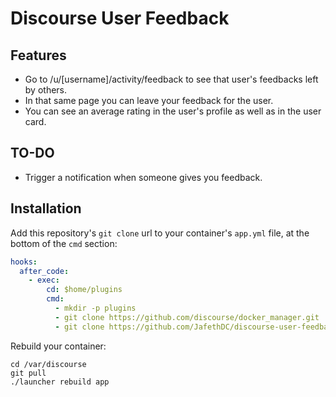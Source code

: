 # Discourse User Feedback

## Features
* Go to /u/[username]/activity/feedback to see that user's feedbacks left by others.
* In that same page you can leave your feedback for the user.
* You can see an average rating in the user's profile as well as in the user card.

## TO-DO
* Trigger a notification when someone gives you feedback.

## Installation

Add this repository's `git clone` url to your container's `app.yml` file, at the bottom of the `cmd` section:

```yml
hooks:
  after_code:
    - exec:
        cd: $home/plugins
        cmd:
          - mkdir -p plugins
          - git clone https://github.com/discourse/docker_manager.git
          - git clone https://github.com/JafethDC/discourse-user-feedback.git

```

Rebuild your container:

```
cd /var/discourse
git pull
./launcher rebuild app
```
